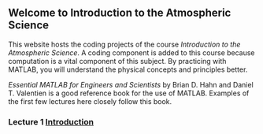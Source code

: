 ## Welcome to Introduction to the Atmospheric Science

This website hosts the coding projects of the course _Introduction to the Atmospheric Science_. A coding component is added to this course because computation is a vital component of this subject. By practicing with MATLAB, you will understand the physical concepts and principles better.

_Essential MATLAB for Engineers and Scientists_ by Brian D. Hahn and Daniel T. Valentien is a good reference book for the use of MATLAB. Examples of the first few lectures here closely follow this book.


### Lecture 1  [Introduction](CodingLecture1.md)
